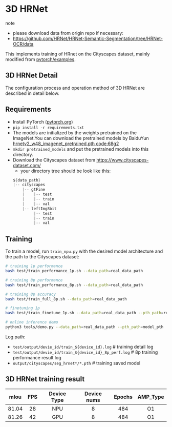 # 3D HRNet

note
- please download data from origin repo if necessary:
- https://github.com/HRNet/HRNet-Semantic-Segmentation/tree/HRNet-OCR/data


This implements training of HRnet on the Cityscapes dataset, mainly modified from [pytorch/examples](https://github.com/HRNet/HRNet-Semantic-Segmentation).

## 3D HRNet Detail

The configuration process and operation method of 3D HRNet are described in detail below.


## Requirements

- Install PyTorch ([pytorch.org](http://pytorch.org))
- `pip install -r requirements.txt`
- The models are initialized by the weights pretrained on the ImageNet.You can download the pretrained models by BaiduYun [hrnetv2_w48_imagenet_pretrained.pth code:68g2](https://pan.baidu.com/s/13b8srQn8ARF9zHsaxvpRWA) 
- `mkdir pretrained_models` and put the pretrained models into this directory.
- Download the Cityscapes dataset from https://www.cityscapes-dataset.com/ 
  - your directory tree should be look like this:
  ```c
  ${data_path}
  |-- cityscapes
      |-- gtFine
      |    |-- test
      |    |-- train
      |    |-- val
      |-- leftImg8bit
           |-- test
           |-- train
           |-- val  

## Training

To train a model, run `train_npu.py` with the desired model architecture and the path to the Cityscapes dataset:

```bash
# training 1p performance
bash test/train_performance_1p.sh --data_path=real_data_path

# training 8p performance
bash test/train_performance_8p.sh --data_path=real_data_path

# training 8p accuracy
bash test/train_full_8p.sh --data_path=real_data_path

# finetuning 1p 
bash test/train_finetune_1p.sh --data_path=real_data_path --pth_path=real_pre_train_model_path

# online inference demo
python3 tools/demo.py --data_path=real_data_path --pth_path=model_pth
```

Log path:
- `test/output/devie_id/train_${device_id}.log`           # training detail log
- `test/output/devie_id/train_${device_id}_8p_perf.log`             # 8p training performance result log
- `output/cityscapes/seg_hrnet*/*.pth`                    # training saved model



## 3D HRNet training result

| mIou     | FPS      | Device Type |Device nums | Epochs   | AMP_Type |
| :------: | :------: | :------:    |  :------:  | :------: | :------: |
| 81.04    |   28     |   NPU       |     8      |   484    |    O1    |
| 81.26    |   42     |   GPU       |     8      |   484    |    O1    |
